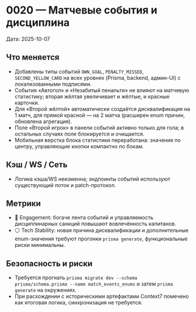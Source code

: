 # 0020 — Матчевые события и дисциплина

Дата: 2025-10-07

## Что меняется
- Добавлены типы событий `OWN_GOAL`, `PENALTY_MISSED`, `SECOND_YELLOW_CARD` на всех уровнях (Prisma, backend, админ-UI) с локализованными подписями.
- События «Автогол» и «Незабитый пенальти» не влияют на матчевую статистику; вторая жёлтая увеличивает и жёлтые, и красные карточки.
- Для «Второй жёлтой» автоматически создаётся дисквалификация на 1 матч, для прямой красной — на 2 матча (расширен enum причин, обновлена агрегация).
- Поле «Второй игрок» в панели событий активно только для гола; в остальных случаях поле блокируется и очищается.
- Мобильная верстка блока статистики переработана: значения по центру, управляющие кнопки компактно по бокам.

## Кэш / WS / Сеть
- Логика кэша/WS неизменна; эндпоинты событий используют существующий поток и patch-протокол.

## Метрики
- 🔵 Engagement: богаче лента событий и управляемость дисциплинарных санкций повышают вовлечённость капитанов.
- ⚪ Tech Stability: новая причина дисквалификации и дополнительные enum-значения требуют прогонки `prisma generate`, функциональные риски минимальны.

## Безопасность и риски
- Требуется прогнать `prisma migrate dev --schema prisma/schema.prisma --name match_events_enums` и затем `prisma generate` на окружениях.
- При расхождении с историческими артефактами Context7 помечено как итоговая логика, синхронизация не требуется.
